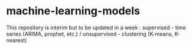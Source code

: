 # machine-learning-models
This repository is interim but to be updated in a week : supervised - time series (ARIMA, prophet, etc.) / unsupervised -  clustering (K-means, K-nearest)
